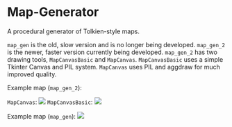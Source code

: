 # Map-Generator
A procedural generator of Tolkien-style maps. 

`map_gen` is the old, slow version and is no longer being developed. `map_gen_2` is the newer, faster version currently being developed. `map_gen_2` has two drawing tools, `MapCanvasBasic` and `MapCanvas`. `MapCanvasBasic` uses a simple Tkinter Canvas and PIL system. `MapCanvas` uses PIL and aggdraw for much improved quality.

Example map (`map_gen_2`):

`MapCanvas`:
![](https://xorg.us/dPFcPn.jpg)
`MapCanvasBasic`:
![](https://xorg.us/MqvYn0.jpg)

Example map (`map_gen`):
![](http://xorg.us/VphMmK.jpg)
